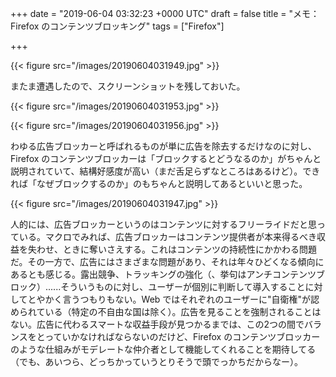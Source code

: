 
+++
date = "2019-06-04 03:32:23 +0000 UTC"
draft = false
title = "メモ：Firefox のコンテンツブロッキング"
tags = ["Firefox"]

+++


{{< figure src="/images/20190604031949.jpg"  >}}

またま遭遇したので、スクリーンショットを残しておいた。

{{< figure src="/images/20190604031953.jpg"  >}}

{{< figure src="/images/20190604031956.jpg"  >}}

わゆる広告ブロッカーと呼ばれるものが単に広告を除去するだけなのに対し、Firefox のコンテンツブロッカーは「ブロックするとどうなるのか」がちゃんと説明されていて、結構好感度が高い（まだ舌足らずなところはあるけど）。できれば「なぜブロックするのか」のもちゃんと説明してあるといいと思った。

{{< figure src="/images/20190604031947.jpg"  >}}

人的には、広告ブロッカーというのはコンテンツに対するフリーライドだと思っている。マクロでみれば、広告ブロッカーはコンテンツ提供者が本来得るべき収益を失わせ、ときに奪いさえする。これはコンテンツの持続性にかかわる問題だ。その一方で、広告にはさまざまな問題があり、それは年々ひどくなる傾向にあるとも感じる。露出競争、トラッキングの強化（、挙句はアンチコンテンツブロック）......そういうものに対し、ユーザーが個別に判断して導入することに対してとやかく言うつもりもない。Web ではそれぞれのユーザーに"自衛権"が認められている（特定の不自由な国は除く）。広告を見ることを強制されることはない。広告に代わるスマートな収益手段が見つかるまでは、この2つの間でバランスをとっていかなければならないのだけど、Firefox のコンテンツブロッカーのような仕組みがモデレートな仲介者として機能してくれることを期待してる（でも、あいつら、どっちかっていうとりそうで頭でっかちだからなー）。


